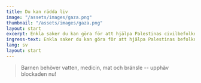 ```yaml
---
title: Du kan rädda liv
image: "/assets/images/gaza.png"
thumbnail: "/assets/images/gaza.png"
layout: start
excerpt: Enkla saker du kan göra för att hjälpa Palestinas civilbefolkning
ingress-text: Enkla saker du kan göra för att hjälpa Palestinas befolkning
lang: sv
layout: start
---
```



> Barnen behöver vatten, medicin, mat och bränsle -- upphäv blockaden nu!
